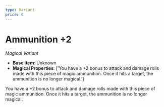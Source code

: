 ```yaml
---
type: Variant
price: 0
---
```

# Ammunition +2

*Magical Variant*

- **Base Item**: Unknown
- **Magical Properties**: ['You have a +2 bonus to attack and damage rolls made with this piece of magic ammunition. Once it hits a target, the ammunition is no longer magical.']


You have a +2 bonus to attack and damage rolls made with this piece of magic ammunition. Once it hits a target, the ammunition is no longer magical.